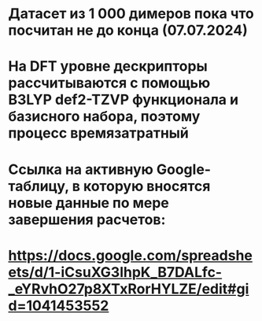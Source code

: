 # Датасет из 1 000 димеров пока что посчитан не до конца (07.07.2024)
# На DFT уровне дескрипторы рассчитываются с помощью B3LYP def2-TZVP функционала и базисного набора, поэтому процесс времязатратный
# Ссылка на активную Google-таблицу, в которую вносятся новые данные по мере завершения расчетов: 
# https://docs.google.com/spreadsheets/d/1-iCsuXG3lhpK_B7DALfc-_eYRvhO27p8XTxRorHYLZE/edit#gid=1041453552 

